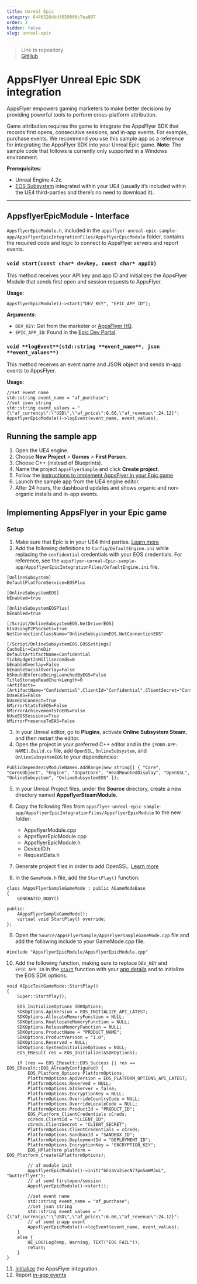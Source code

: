 ```yaml
---
title: Unreal Epic
category: 6446526dddf659006c7ea807
order: 2
hidden: false
slug: unreal-epic
---
```


> Link to repository  
> [GitHub](https://github.com/AppsFlyerSDK/appsflyer-unreal-epic-sample-app)

# AppsFlyer Unreal Epic SDK integration

AppsFlyer empowers gaming marketers to make better decisions by providing powerful tools to perform cross-platform attribution.

Game attribution requires the game to integrate the AppsFlyer SDK that records first opens, consecutive sessions, and in-app events. For example, purchase events.
We recommend you use this sample app as a reference for integrating the AppsFlyer SDK into your Unreal Epic game. **Note**: The sample code that follows is currently only supported in a Windows environment.

**Prerequisites**:

- Unreal Engine 4.2x.
- [EOS Subsystem](https://docs.unrealengine.com/4.27/en-US/ProgrammingAndScripting/Online/EOS/) integrated within your UE4 (usually it’s included within the UE4 third-parties and there’s no need to download it).

<hr/>

## AppsflyerEpicModule - Interface

`AppsflyerEpicModule.h`, included in the `appsflyer-unreal-epic-sample-app/AppsflyerEpicIntegrationFiles/AppsflyerEpicModule` folder, contains the required code and logic to connect to AppsFlyer servers and report events.

### `void start(const char* devkey, const char* appID)`

This method receives your API key and app ID and initializes the AppsFlyer Module that sends first open and session requests to AppsFlyer.

**Usage**:

```
AppsflyerEpicModule()->start("DEV_KEY", "EPIC_APP_ID");
```

<span id="app-details">**Arguments**:</span>

- `DEV_KEY`: Get from the marketer or [AppsFlyer HQ](https://support.appsflyer.com/hc/en-us/articles/211719806-App-settings-#general-app-settings).
- `EPIC_APP_ID`: Found in the [Epic Dev Portal](https://dev.epicgames.com/portal/en-US/).

### `void **logEvent**(std::string **event_name**, json **event_values**)`

This method receives an event name and JSON object and sends in-app events to AppsFlyer.

**Usage**:

```
//set event name
std::string event_name = "af_purchase";
//set json string
std::string event_values = "{\"af_currency\":\"USD\",\"af_price\":6.66,\"af_revenue\":24.12}";
AppsflyerEpicModule()->logEvent(event_name, event_values);
```

## Running the sample app

1. Open the UE4 engine.
2. Choose **New Project** > **Games** > **First Person**.
3. Choose C++ (instead of Blueprints).
4. Name the project `AppsFlyerSample` and click **Create project**.
5. Follow the [instructions to implement AppsFlyer in your Epic game](#implementing-appsflyer-in-your-epic-game).
6. Launch the sample app from the UE4 engine editor.
7. After 24 hours, the dashboard updates and shows organic and non-organic installs and in-app events.

## **Implementing AppsFlyer in your Epic game**

### Setup

1. Make sure that Epic is in your UE4 third parties. [Learn more](https://docs.unrealengine.com/4.27/en-US/ProgrammingAndScripting/Online/EOS/)
2. Add the following definitions to `Config/DefaultEngine.ini` while replacing the `confidential` credentials with your EOS credentials. For reference, see the `appsflyer-unreal-Epic-sample-app/AppsflyerEpicIntegrationFiles/DefaultEngine.ini` file.

```
[OnlineSubsystem]
DefaultPlatformService=EOSPlus

[OnlineSubsystemEOS]
bEnabled=true

[OnlineSubsystemEOSPlus]
bEnabled=true

[/Script/OnlineSubsystemEOS.NetDriverEOS]
bIsUsingP2PSockets=true
NetConnectionClassName="OnlineSubsystemEOS.NetConnectionEOS"

[/Script/OnlineSubsystemEOS.EOSSettings]
CacheDir=CacheDir
DefaultArtifactName=Confidential
TickBudgetInMilliseconds=0
bEnableOverlay=False
bEnableSocialOverlay=False
bShouldEnforceBeingLaunchedByEGS=False
TitleStorageReadChunkLength=0
+Artifacts=(ArtifactName="Confidential",ClientId="Confidential",ClientSecret="Confidential",ProductId="Confidential",SandboxId="Confidential",DeploymentId="Confidential",EncryptionKey="Confidential")
bUseEAS=False
bUseEOSConnect=True
bMirrorStatsToEOS=False
bMirrorAchievementsToEOS=False
bUseEOSSessions=True
bMirrorPresenceToEAS=False
```

3. In your Unreal editor, go to **Plugins**, activate **Online Subsystem Steam**, and then restart the editor.
4. Open the project in your preferred C++ editor and in the `[YOUR-APP-NAME].Build.cs` file, add `OpenSSL`, `OnlineSubsystem`, and `OnlineSubsystemEOS` to your dependencies:

```
PublicDependencyModuleNames.AddRange(new string[] { "Core", "CoreUObject", "Engine", "InputCore", "HeadMountedDisplay", "OpenSSL", "OnlineSubsystem", "OnlineSubsystemEOS" });
```

5. In your Unreal Project files, under the **Source** directory, create a new directory named **AppsflyerSteamModule**.
6. Copy the following files from `appsflyer-unreal-epic-sample-app/AppsflyerEpicIntegrationFiles/AppsflyerEpicModule` to the new folder:

   - AppsflyerModule.cpp
   - AppsflyerEpicModule.cpp
   - AppsflyerEpicModule.h
   - DeviceID.h
   - RequestData.h

7. Generate project files in order to add OpenSSL. [Learn more](https://forums.unrealengine.com/t/how-to-use-included-openssl/670971/2)
8. In the `GameMode.h` file, add the `StartPlay()` function:

```UCLASS(minimalapi)
class AAppsFlyerSampleGameMode : public AGameModeBase
{
	GENERATED_BODY()

public:
	AAppsFlyerSampleGameMode();
	virtual void StartPlay() override;
};

```

9. Open the `Source/AppsFlyerSample/AppsFlyerSampleGameMode.cpp` file and add the following include to your GameMode.cpp file.

```
#include "AppsflyerEpicModule/AppsflyerEpicModule.cpp"
```

10. Add the following function, making sure to replace `DEV_KEY` and `EPIC_APP_ID` in the [`start`](#void-startconst-char-devkey-const-char-appid) function with your [app details](#app-details) and to initialize the EOS SDK options.

```
void AEpicTestGameMode::StartPlay()
{
	Super::StartPlay();

	EOS_InitializeOptions SDKOptions;
	SDKOptions.ApiVersion = EOS_INITIALIZE_API_LATEST;
	SDKOptions.AllocateMemoryFunction = NULL;
	SDKOptions.ReallocateMemoryFunction = NULL;
	SDKOptions.ReleaseMemoryFunction = NULL;
	SDKOptions.ProductName = "PRODUCT_NAME";
	SDKOptions.ProductVersion = "1.0";
	SDKOptions.Reserved = NULL;
	SDKOptions.SystemInitializeOptions = NULL;
	EOS_EResult res = EOS_Initialize(&SDKOptions);

	if (res == EOS_EResult::EOS_Success || res == EOS_EResult::EOS_AlreadyConfigured) {
		EOS_Platform_Options PlatformOptions;
		PlatformOptions.ApiVersion = EOS_PLATFORM_OPTIONS_API_LATEST;
		PlatformOptions.Reserved = NULL;
		PlatformOptions.bIsServer = false;
		PlatformOptions.EncryptionKey = NULL;
		PlatformOptions.OverrideCountryCode = NULL;
		PlatformOptions.OverrideLocaleCode = NULL;
		PlatformOptions.ProductId = "PRODUCT_ID";
		EOS_Platform_ClientCredentials cCreds;
		cCreds.ClientId = "CLIENT_ID";
		cCreds.ClientSecret = "CLIENT_SECRET";
		PlatformOptions.ClientCredentials = cCreds;
		PlatformOptions.SandboxId = "SANDBOX_ID";
		PlatformOptions.DeploymentId = "DEPLOYMENT_ID";
		PlatformOptions.EncryptionKey = "ENCRYPTION_KEY";
		EOS_HPlatform platform = EOS_Platform_Create(&PlatformOptions);

		// af module init
		AppsflyerEpicModule()->init("bFzaVu2iecN77po5mWMJuL", "butterflyer");
		// af send firstopen/session
		AppsflyerEpicModule()->start();

		//set event name
		std::string event_name = "af_purchase";
		//set json string
		std::string event_values = "{\"af_currency\":\"USD\",\"af_price\":6.66,\"af_revenue\":24.12}";
		// af send inapp event
		AppsflyerEpicModule()->logEvent(event_name, event_values);
	}
	else {
		UE_LOG(LogTemp, Warning, TEXT("EOS FAIL"));
		return;
	}
}
```

11. [Initialize](#void-startconst-char-devkey-const-char-appid) the AppsFlyer integration.
12. Report [in-app events](#void-logeventstdstring-event_name-json-event_values)
